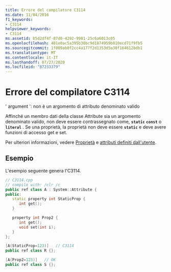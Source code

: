 ```yaml
---
title: Errore del compilatore C3114
ms.date: 11/04/2016
f1_keywords:
- C3114
helpviewer_keywords:
- C3114
ms.assetid: b5d2df4f-87d0-4292-9981-25c6a6013c05
ms.openlocfilehash: 481e0ac5a395b38bc9d1874959b010ecd71f9fb5
ms.sourcegitcommit: 1f009ab0f2cc4a177f2d1353d5a38f164612bdb1
ms.translationtype: MT
ms.contentlocale: it-IT
ms.lasthandoff: 07/27/2020
ms.locfileid: "87233379"
---
```

# <a name="compiler-error-c3114"></a>Errore del compilatore C3114

' argument ': non è un argomento di attributo denominato valido

Affinché un membro dati della classe Attribute sia un argomento denominato valido, non deve essere contrassegnato come, **`static`** **`const`** o **`literal`** . Se una proprietà, la proprietà non deve essere **`static`** e deve avere funzioni di accesso get e set.

Per ulteriori informazioni, vedere [Proprietà](../../extensions/property-cpp-component-extensions.md) e [attributi definiti dall'utente](../../extensions/user-defined-attributes-cpp-component-extensions.md).

## <a name="example"></a>Esempio

L'esempio seguente genera l'C3114.

```cpp
// C3114.cpp
// compile with: /clr /c
public ref class A : System::Attribute {
public:
   static property int StaticProp {
      int get();
   }

   property int Prop2 {
      int get();
      void set(int i);
   }
};

[A(StaticProp=123)]   // C3114
public ref class R {};

[A(Prop2=123)]   // OK
public ref class S {};
```
